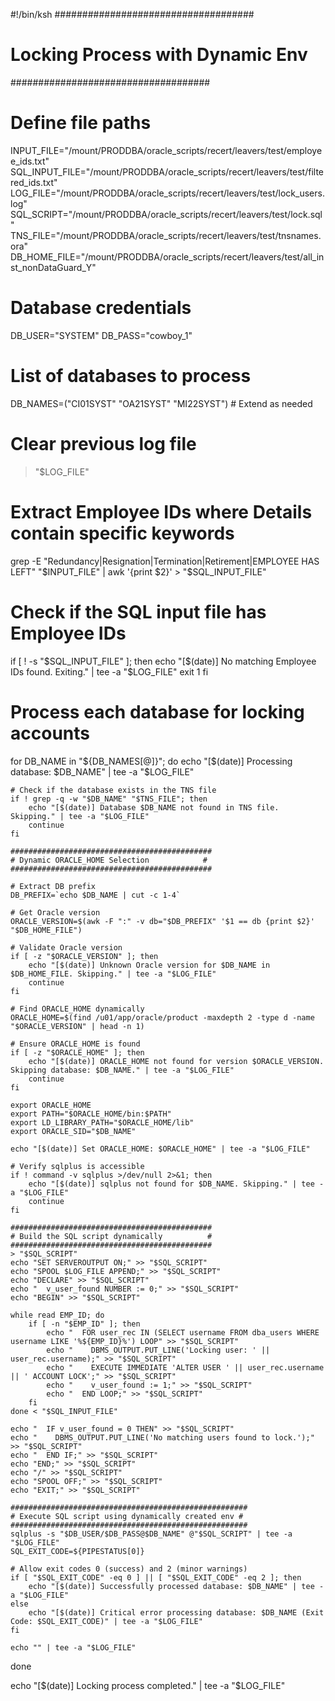 #!/bin/ksh
####################################
# Locking Process with Dynamic Env #
####################################

# Define file paths
INPUT_FILE="/mount/PRODDBA/oracle_scripts/recert/leavers/test/employee_ids.txt"
SQL_INPUT_FILE="/mount/PRODDBA/oracle_scripts/recert/leavers/test/filtered_ids.txt"
LOG_FILE="/mount/PRODDBA/oracle_scripts/recert/leavers/test/lock_users.log"
SQL_SCRIPT="/mount/PRODDBA/oracle_scripts/recert/leavers/test/lock.sql"
TNS_FILE="/mount/PRODDBA/oracle_scripts/recert/leavers/test/tnsnames.ora"
DB_HOME_FILE="/mount/PRODDBA/oracle_scripts/recert/leavers/test/all_inst_nonDataGuard_Y"

# Database credentials
DB_USER="SYSTEM"
DB_PASS="cowboy_1"

# List of databases to process
DB_NAMES=("CI01SYST" "OA21SYST" "MI22SYST")  # Extend as needed

# Clear previous log file
> "$LOG_FILE"

# Extract Employee IDs where Details contain specific keywords
grep -E "Redundancy|Resignation|Termination|Retirement|EMPLOYEE HAS LEFT" "$INPUT_FILE" | awk '{print $2}' > "$SQL_INPUT_FILE"

# Check if the SQL input file has Employee IDs
if [ ! -s "$SQL_INPUT_FILE" ]; then
    echo "[$(date)] No matching Employee IDs found. Exiting." | tee -a "$LOG_FILE"
    exit 1
fi

# Process each database for locking accounts
for DB_NAME in "${DB_NAMES[@]}"; do
    echo "[$(date)] Processing database: $DB_NAME" | tee -a "$LOG_FILE"

    # Check if the database exists in the TNS file
    if ! grep -q -w "$DB_NAME" "$TNS_FILE"; then
        echo "[$(date)] Database $DB_NAME not found in TNS file. Skipping." | tee -a "$LOG_FILE"
        continue
    fi

    #############################################
    # Dynamic ORACLE_HOME Selection            #
    #############################################

    # Extract DB prefix
    DB_PREFIX=`echo $DB_NAME | cut -c 1-4`
    
    # Get Oracle version
    ORACLE_VERSION=$(awk -F ":" -v db="$DB_PREFIX" '$1 == db {print $2}' "$DB_HOME_FILE")

    # Validate Oracle version
    if [ -z "$ORACLE_VERSION" ]; then
        echo "[$(date)] Unknown Oracle version for $DB_NAME in $DB_HOME_FILE. Skipping." | tee -a "$LOG_FILE"
        continue
    fi

    # Find ORACLE_HOME dynamically
    ORACLE_HOME=$(find /u01/app/oracle/product -maxdepth 2 -type d -name "$ORACLE_VERSION" | head -n 1)

    # Ensure ORACLE_HOME is found
    if [ -z "$ORACLE_HOME" ]; then
        echo "[$(date)] ORACLE_HOME not found for version $ORACLE_VERSION. Skipping database: $DB_NAME." | tee -a "$LOG_FILE"
        continue
    fi

    export ORACLE_HOME
    export PATH="$ORACLE_HOME/bin:$PATH"
    export LD_LIBRARY_PATH="$ORACLE_HOME/lib"
    export ORACLE_SID="$DB_NAME"

    echo "[$(date)] Set ORACLE_HOME: $ORACLE_HOME" | tee -a "$LOG_FILE"

    # Verify sqlplus is accessible
    if ! command -v sqlplus >/dev/null 2>&1; then
        echo "[$(date)] sqlplus not found for $DB_NAME. Skipping." | tee -a "$LOG_FILE"
        continue
    fi

    #############################################
    # Build the SQL script dynamically          #
    #############################################
    > "$SQL_SCRIPT"
    echo "SET SERVEROUTPUT ON;" >> "$SQL_SCRIPT"
    echo "SPOOL $LOG_FILE APPEND;" >> "$SQL_SCRIPT"
    echo "DECLARE" >> "$SQL_SCRIPT"
    echo "  v_user_found NUMBER := 0;" >> "$SQL_SCRIPT"
    echo "BEGIN" >> "$SQL_SCRIPT"

    while read EMP_ID; do
        if [ -n "$EMP_ID" ]; then
            echo "  FOR user_rec IN (SELECT username FROM dba_users WHERE username LIKE '%${EMP_ID}%') LOOP" >> "$SQL_SCRIPT"
            echo "    DBMS_OUTPUT.PUT_LINE('Locking user: ' || user_rec.username);" >> "$SQL_SCRIPT"
            echo "    EXECUTE IMMEDIATE 'ALTER USER ' || user_rec.username || ' ACCOUNT LOCK';" >> "$SQL_SCRIPT"
            echo "    v_user_found := 1;" >> "$SQL_SCRIPT"
            echo "  END LOOP;" >> "$SQL_SCRIPT"
        fi
    done < "$SQL_INPUT_FILE"

    echo "  IF v_user_found = 0 THEN" >> "$SQL_SCRIPT"
    echo "    DBMS_OUTPUT.PUT_LINE('No matching users found to lock.');" >> "$SQL_SCRIPT"
    echo "  END IF;" >> "$SQL_SCRIPT"
    echo "END;" >> "$SQL_SCRIPT"
    echo "/" >> "$SQL_SCRIPT"
    echo "SPOOL OFF;" >> "$SQL_SCRIPT"
    echo "EXIT;" >> "$SQL_SCRIPT"

    #####################################################
    # Execute SQL script using dynamically created env #
    #####################################################
    sqlplus -s "$DB_USER/$DB_PASS@$DB_NAME" @"$SQL_SCRIPT" | tee -a "$LOG_FILE"
    SQL_EXIT_CODE=${PIPESTATUS[0]}

    # Allow exit codes 0 (success) and 2 (minor warnings)
    if [ "$SQL_EXIT_CODE" -eq 0 ] || [ "$SQL_EXIT_CODE" -eq 2 ]; then
        echo "[$(date)] Successfully processed database: $DB_NAME" | tee -a "$LOG_FILE"
    else
        echo "[$(date)] Critical error processing database: $DB_NAME (Exit Code: $SQL_EXIT_CODE)" | tee -a "$LOG_FILE"
    fi

    echo "" | tee -a "$LOG_FILE"
done

echo "[$(date)] Locking process completed." | tee -a "$LOG_FILE"
